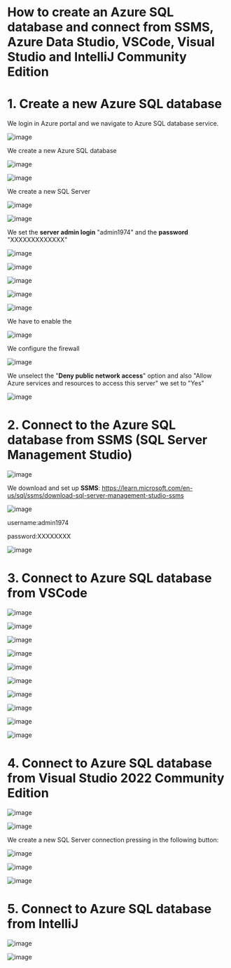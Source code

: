 # How to create an Azure SQL database and connect from SSMS, Azure Data Studio, VSCode, Visual Studio and IntelliJ Community Edition

# 1. Create a new Azure SQL database

We login in Azure portal and we navigate to Azure SQL database service.

![image](https://github.com/luiscoco/Azure_SQL_Database_connect-from-SSMS-Azure-Data-Studio-VSCode-Visual-Studio-and-IntelliJ-Communit/assets/32194879/e3fa15af-9fef-4a66-a1b0-23fc2777587c)

We create a new Azure SQL database

![image](https://github.com/luiscoco/Azure_SQL_Database_connect-from-SSMS-Azure-Data-Studio-VSCode-Visual-Studio-and-IntelliJ-Communit/assets/32194879/e63f8a02-53e8-4d35-81a3-2fe027587776)

![image](https://github.com/luiscoco/Azure_SQL_Database_connect-from-SSMS-Azure-Data-Studio-VSCode-Visual-Studio-and-IntelliJ-Communit/assets/32194879/52919f83-5901-4de2-9d42-dd102071eaec)

We create a new SQL Server

![image](https://github.com/luiscoco/Azure_SQL_Database_connect-from-SSMS-Azure-Data-Studio-VSCode-Visual-Studio-and-IntelliJ-Communit/assets/32194879/3fa7e275-0a22-4000-b5e2-7eec02106046)

![image](https://github.com/luiscoco/Azure_SQL_Database_connect-from-SSMS-Azure-Data-Studio-VSCode-Visual-Studio-and-IntelliJ-Communit/assets/32194879/c27d04f2-2d6b-4e08-8b2f-bcebab00a215)

We set the **server admin login** "admin1974" and the **password** "XXXXXXXXXXXXX"

![image](https://github.com/luiscoco/Azure_SQL_Database_connect-from-SSMS-Azure-Data-Studio-VSCode-Visual-Studio-and-IntelliJ-Communit/assets/32194879/0bfcddc8-d861-46b3-adfc-18caf37e5e46)

![image](https://github.com/luiscoco/Azure_SQL_Database_connect-from-SSMS-Azure-Data-Studio-VSCode-Visual-Studio-and-IntelliJ-Communit/assets/32194879/0b9fdf9b-28b1-416b-8368-87f1080d8fbf)

![image](https://github.com/luiscoco/Azure_SQL_Database_connect-from-SSMS-Azure-Data-Studio-VSCode-Visual-Studio-and-IntelliJ-Communit/assets/32194879/340e209b-4bc6-434d-ba7f-a69e54274793)

![image](https://github.com/luiscoco/Azure_SQL_Database_connect-from-SSMS-Azure-Data-Studio-VSCode-Visual-Studio-and-IntelliJ-Communit/assets/32194879/bbcc5cb3-1389-4142-bfeb-2eda12bb24ea)

![image](https://github.com/luiscoco/Azure_SQL_Database_connect-from-SSMS-Azure-Data-Studio-VSCode-Visual-Studio-and-IntelliJ-Communit/assets/32194879/def72f45-7b2f-4b93-8014-b9cb077cfed7)

We have to enable the 

![image](https://github.com/luiscoco/Azure_SQL_Database_connect-from-SSMS-Azure-Data-Studio-VSCode-Visual-Studio-and-IntelliJ-Communit/assets/32194879/fe82ba91-8587-4779-a128-9dd199231d41)

We configure the firewall

![image](https://github.com/luiscoco/Azure_SQL_Database_connect-from-SSMS-Azure-Data-Studio-VSCode-Visual-Studio-and-IntelliJ-Communit/assets/32194879/0988284a-6c76-455a-a2b5-c5239ac42655)

We unselect the "**Deny public network access**" option and also "Allow Azure services and resources to access this server" we set to "Yes"

![image](https://github.com/luiscoco/Azure_SQL_Database_connect-from-SSMS-Azure-Data-Studio-VSCode-Visual-Studio-and-IntelliJ-Communit/assets/32194879/bb03a108-f60f-406f-9d8f-8ff37ec92c58)

# 2. Connect to the Azure SQL database from SSMS (SQL Server Management Studio)

![image](https://github.com/luiscoco/Azure_SQL_Database_connect-from-SSMS-Azure-Data-Studio-VSCode-Visual-Studio-and-IntelliJ-Communit/assets/32194879/2c8f1053-d96d-4b61-b63b-5aa14d97e0d0)

We download and set up **SSMS**: https://learn.microsoft.com/en-us/sql/ssms/download-sql-server-management-studio-ssms

![image](https://github.com/luiscoco/Azure_SQL_Database_connect-from-SSMS-Azure-Data-Studio-VSCode-Visual-Studio-and-IntelliJ-Communit/assets/32194879/adf2c818-351b-451d-a25e-e87c101fe733)

username:admin1974

password:XXXXXXXX

![image](https://github.com/luiscoco/Azure_SQL_Database_connect-from-SSMS-Azure-Data-Studio-VSCode-Visual-Studio-and-IntelliJ-Communit/assets/32194879/4103ab86-9317-48cc-aa25-f0350f8b4016)

# 3. Connect to Azure SQL database from VSCode

![image](https://github.com/luiscoco/Azure_SQL_Database_connect-from-SSMS-Azure-Data-Studio-VSCode-Visual-Studio-and-IntelliJ-Communit/assets/32194879/a1d3e93f-c9d8-4203-8519-be970e7f3b87)

![image](https://github.com/luiscoco/Azure_SQL_Database_connect-from-SSMS-Azure-Data-Studio-VSCode-Visual-Studio-and-IntelliJ-Communit/assets/32194879/0a9a2b3c-0516-4a04-8fdd-86c03e6610a8)

![image](https://github.com/luiscoco/Azure_SQL_Database_connect-from-SSMS-Azure-Data-Studio-VSCode-Visual-Studio-and-IntelliJ-Communit/assets/32194879/41b13356-582e-460e-ab53-3a97719b6cf9)

![image](https://github.com/luiscoco/Azure_SQL_Database_connect-from-SSMS-Azure-Data-Studio-VSCode-Visual-Studio-and-IntelliJ-Communit/assets/32194879/5eb59e80-72cb-4724-9a88-096d21f36b75)

![image](https://github.com/luiscoco/Azure_SQL_Database_connect-from-SSMS-Azure-Data-Studio-VSCode-Visual-Studio-and-IntelliJ-Communit/assets/32194879/77b687fc-995c-4f80-b56a-483976eaef53)

![image](https://github.com/luiscoco/Azure_SQL_Database_connect-from-SSMS-Azure-Data-Studio-VSCode-Visual-Studio-and-IntelliJ-Communit/assets/32194879/4790a021-fd6f-4afd-adfa-621e37c29083)

![image](https://github.com/luiscoco/Azure_SQL_Database_connect-from-SSMS-Azure-Data-Studio-VSCode-Visual-Studio-and-IntelliJ-Communit/assets/32194879/616dbffb-569e-43d2-a8c0-1022cab0bdeb)

![image](https://github.com/luiscoco/Azure_SQL_Database_connect-from-SSMS-Azure-Data-Studio-VSCode-Visual-Studio-and-IntelliJ-Communit/assets/32194879/1216eec1-96eb-4b10-a1ed-aebb233bc555)

![image](https://github.com/luiscoco/Azure_SQL_Database_connect-from-SSMS-Azure-Data-Studio-VSCode-Visual-Studio-and-IntelliJ-Communit/assets/32194879/94891bd0-ef39-401d-a205-e70da4772285)

![image](https://github.com/luiscoco/Azure_SQL_Database_connect-from-SSMS-Azure-Data-Studio-VSCode-Visual-Studio-and-IntelliJ-Communit/assets/32194879/bd5d982c-334a-4e39-a7f9-4316e896f2a1)

# 4. Connect to Azure SQL database from Visual Studio 2022 Community Edition

![image](https://github.com/luiscoco/Azure_SQL_Database_connect-from-SSMS-Azure-Data-Studio-VSCode-Visual-Studio-and-IntelliJ-Communit/assets/32194879/535cf227-bfa7-418a-8070-701d0f0cdfe9)

![image](https://github.com/luiscoco/Azure_SQL_Database_connect-from-SSMS-Azure-Data-Studio-VSCode-Visual-Studio-and-IntelliJ-Communit/assets/32194879/841bf5f5-02df-4ac5-8d7b-441cd3adda9a)

We create a new SQL Server connection pressing in the following button:

![image](https://github.com/luiscoco/Azure_SQL_Database_connect-from-SSMS-Azure-Data-Studio-VSCode-Visual-Studio-and-IntelliJ-Communit/assets/32194879/922754db-05b8-41a8-8d22-14cb16791615)

![image](https://github.com/luiscoco/Azure_SQL_Database_connect-from-SSMS-Azure-Data-Studio-VSCode-Visual-Studio-and-IntelliJ-Communit/assets/32194879/f8ccb4fa-61ce-486e-8523-5cb06261d82f)

![image](https://github.com/luiscoco/Azure_SQL_Database_connect-from-SSMS-Azure-Data-Studio-VSCode-Visual-Studio-and-IntelliJ-Communit/assets/32194879/c2ecdc70-fad6-4437-a2b9-f4a93a7d8720)

# 5. Connect to Azure SQL database from IntelliJ

![image](https://github.com/luiscoco/Azure_SQL_Database_connect-from-SSMS-Azure-Data-Studio-VSCode-Visual-Studio-and-IntelliJ-Communit/assets/32194879/0431339b-4a1f-432c-9e40-69ab0b936f71)

![image](https://github.com/luiscoco/Azure_SQL_Database_connect-from-SSMS-Azure-Data-Studio-VSCode-Visual-Studio-and-IntelliJ-Communit/assets/32194879/b21f46d5-3160-4121-815e-f5b6a7a62e04)














